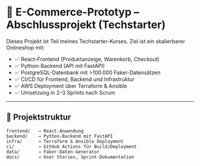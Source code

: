 # 🛒 E-Commerce-Prototyp – Abschlussprojekt (Techstarter)

Dieses Projekt ist Teil meines Techstarter-Kurses. Ziel ist ein skalierbarer Onlineshop mit:

- ✅ React-Frontend (Produktanzeige, Warenkorb, Checkout)
- ✅ Python-Backend (API mit FastAPI)
- ✅ PostgreSQL-Datenbank mit >100.000 Faker-Datensätzen
- ✅ CI/CD für Frontend, Backend und Infrastruktur
- ✅ AWS Deployment über Terraform & Ansible
- ✅ Umsetzung in 2–3 Sprints nach Scrum

---

## 📁 Projektstruktur

```plaintext
frontend/   → React-Anwendung
backend/    → Python-Backend mit FastAPI
infra/      → Terraform & Ansible Deployment
ci/         → GitHub Actions für Build/Deployment
data/       → Faker-Daten-Generator
docs/       → User Stories, Sprint-Dokumentation

